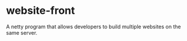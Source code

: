 # website-front
A netty program that allows developers to build multiple websites on the same server.
